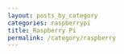 ```yaml
---
layout: posts_by_category
categories: raspberrypi
title: Raspberry Pi
permalink: /category/raspberry
---
```

